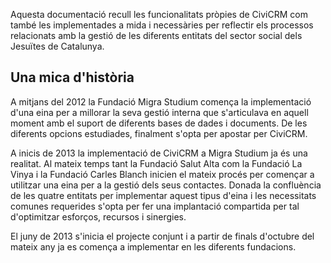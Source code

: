 Aquesta documentació recull les funcionalitats pròpies de CiviCRM com també les implementades a mida i necessàries per reflectir els processos relacionats amb la gestió de les diferents entitats del sector social dels Jesuïtes de Catalunya.

## Una mica d'història

A mitjans del 2012 la Fundació Migra Studium comença la implementació d'una eina per a millorar la seva gestió interna que s'articulava en aquell moment amb el suport de diferents bases de dades i documents. De les diferents opcions estudiades, finalment s'opta per apostar per CiviCRM.

A inicis de 2013 la implementació de CiviCRM a Migra Studium ja és una realitat. Al mateix temps tant la Fundació Salut Alta com la Fundació La Vinya i la Fundació Carles Blanch inicien el mateix procés per començar a utilitzar una eina per a la gestió dels seus contactes. Donada la confluència de les quatre entitats per implementar aquest tipus d'eina i les necessitats comunes requerides s'opta per fer una implantació compartida per tal d'optimitzar esforços, recursos i sinergies.

El juny de 2013 s'inicia el projecte conjunt i a partir de finals d'octubre del mateix any ja es comença a implementar en les diferents fundacions.
